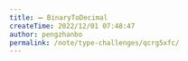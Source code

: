 ```yaml
---
title: ➖ BinaryToDecimal
createTime: 2022/12/01 07:48:47
author: pengzhanbo
permalink: /note/type-challenges/qcrg5xfc/
---
```

